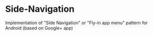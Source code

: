 Side-Navigation
===============

Implementation of "SIde Navigation" or "Fly-in app menu" pattern for Android (based on Google+ app)
